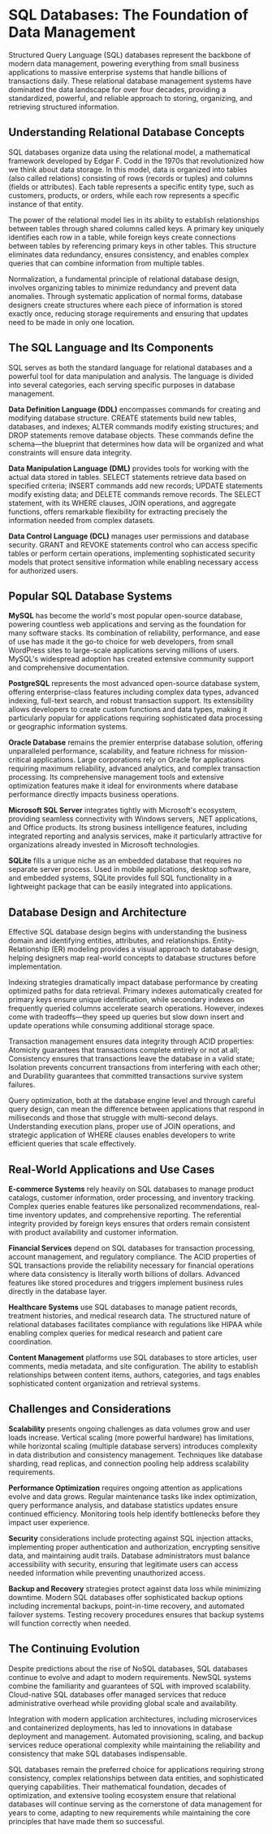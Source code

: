 # SQL Databases: The Foundation of Data Management

Structured Query Language (SQL) databases represent the backbone of modern data management, powering everything from small business applications to massive enterprise systems that handle billions of transactions daily. These relational database management systems have dominated the data landscape for over four decades, providing a standardized, powerful, and reliable approach to storing, organizing, and retrieving structured information.

## Understanding Relational Database Concepts

SQL databases organize data using the relational model, a mathematical framework developed by Edgar F. Codd in the 1970s that revolutionized how we think about data storage. In this model, data is organized into tables (also called relations) consisting of rows (records or tuples) and columns (fields or attributes). Each table represents a specific entity type, such as customers, products, or orders, while each row represents a specific instance of that entity.

The power of the relational model lies in its ability to establish relationships between tables through shared columns called keys. A primary key uniquely identifies each row in a table, while foreign keys create connections between tables by referencing primary keys in other tables. This structure eliminates data redundancy, ensures consistency, and enables complex queries that can combine information from multiple tables.

Normalization, a fundamental principle of relational database design, involves organizing tables to minimize redundancy and prevent data anomalies. Through systematic application of normal forms, database designers create structures where each piece of information is stored exactly once, reducing storage requirements and ensuring that updates need to be made in only one location.

## The SQL Language and Its Components

SQL serves as both the standard language for relational databases and a powerful tool for data manipulation and analysis. The language is divided into several categories, each serving specific purposes in database management.

**Data Definition Language (DDL)** encompasses commands for creating and modifying database structure. CREATE statements build new tables, databases, and indexes; ALTER commands modify existing structures; and DROP statements remove database objects. These commands define the schema—the blueprint that determines how data will be organized and what constraints will ensure data integrity.

**Data Manipulation Language (DML)** provides tools for working with the actual data stored in tables. SELECT statements retrieve data based on specified criteria; INSERT commands add new records; UPDATE statements modify existing data; and DELETE commands remove records. The SELECT statement, with its WHERE clauses, JOIN operations, and aggregate functions, offers remarkable flexibility for extracting precisely the information needed from complex datasets.

**Data Control Language (DCL)** manages user permissions and database security. GRANT and REVOKE statements control who can access specific tables or perform certain operations, implementing sophisticated security models that protect sensitive information while enabling necessary access for authorized users.

## Popular SQL Database Systems

**MySQL** has become the world's most popular open-source database, powering countless web applications and serving as the foundation for many software stacks. Its combination of reliability, performance, and ease of use has made it the go-to choice for web developers, from small WordPress sites to large-scale applications serving millions of users. MySQL's widespread adoption has created extensive community support and comprehensive documentation.

**PostgreSQL** represents the most advanced open-source database system, offering enterprise-class features including complex data types, advanced indexing, full-text search, and robust transaction support. Its extensibility allows developers to create custom functions and data types, making it particularly popular for applications requiring sophisticated data processing or geographic information systems.

**Oracle Database** remains the premier enterprise database solution, offering unparalleled performance, scalability, and feature richness for mission-critical applications. Large corporations rely on Oracle for applications requiring maximum reliability, advanced analytics, and complex transaction processing. Its comprehensive management tools and extensive optimization features make it ideal for environments where database performance directly impacts business operations.

**Microsoft SQL Server** integrates tightly with Microsoft's ecosystem, providing seamless connectivity with Windows servers, .NET applications, and Office products. Its strong business intelligence features, including integrated reporting and analysis services, make it particularly attractive for organizations already invested in Microsoft technologies.

**SQLite** fills a unique niche as an embedded database that requires no separate server process. Used in mobile applications, desktop software, and embedded systems, SQLite provides full SQL functionality in a lightweight package that can be easily integrated into applications.

## Database Design and Architecture

Effective SQL database design begins with understanding the business domain and identifying entities, attributes, and relationships. Entity-Relationship (ER) modeling provides a visual approach to database design, helping designers map real-world concepts to database structures before implementation.

Indexing strategies dramatically impact database performance by creating optimized paths for data retrieval. Primary indexes automatically created for primary keys ensure unique identification, while secondary indexes on frequently queried columns accelerate search operations. However, indexes come with tradeoffs—they speed up queries but slow down insert and update operations while consuming additional storage space.

Transaction management ensures data integrity through ACID properties: Atomicity guarantees that transactions complete entirely or not at all; Consistency ensures that transactions leave the database in a valid state; Isolation prevents concurrent transactions from interfering with each other; and Durability guarantees that committed transactions survive system failures.

Query optimization, both at the database engine level and through careful query design, can mean the difference between applications that respond in milliseconds and those that struggle with multi-second delays. Understanding execution plans, proper use of JOIN operations, and strategic application of WHERE clauses enables developers to write efficient queries that scale effectively.

## Real-World Applications and Use Cases

**E-commerce Systems** rely heavily on SQL databases to manage product catalogs, customer information, order processing, and inventory tracking. Complex queries enable features like personalized recommendations, real-time inventory updates, and comprehensive reporting. The referential integrity provided by foreign keys ensures that orders remain consistent with product availability and customer information.

**Financial Services** depend on SQL databases for transaction processing, account management, and regulatory compliance. The ACID properties of SQL transactions provide the reliability necessary for financial operations where data consistency is literally worth billions of dollars. Advanced features like stored procedures and triggers implement business rules directly in the database layer.

**Healthcare Systems** use SQL databases to manage patient records, treatment histories, and medical research data. The structured nature of relational databases facilitates compliance with regulations like HIPAA while enabling complex queries for medical research and patient care coordination.

**Content Management** platforms use SQL databases to store articles, user comments, media metadata, and site configuration. The ability to establish relationships between content items, authors, categories, and tags enables sophisticated content organization and retrieval systems.

## Challenges and Considerations

**Scalability** presents ongoing challenges as data volumes grow and user loads increase. Vertical scaling (more powerful hardware) has limitations, while horizontal scaling (multiple database servers) introduces complexity in data distribution and consistency management. Techniques like database sharding, read replicas, and connection pooling help address scalability requirements.

**Performance Optimization** requires ongoing attention as applications evolve and data grows. Regular maintenance tasks like index optimization, query performance analysis, and database statistics updates ensure continued efficiency. Monitoring tools help identify bottlenecks before they impact user experience.

**Security** considerations include protecting against SQL injection attacks, implementing proper authentication and authorization, encrypting sensitive data, and maintaining audit trails. Database administrators must balance accessibility with security, ensuring that legitimate users can access needed information while preventing unauthorized access.

**Backup and Recovery** strategies protect against data loss while minimizing downtime. Modern SQL databases offer sophisticated backup options including incremental backups, point-in-time recovery, and automated failover systems. Testing recovery procedures ensures that backup systems will function correctly when needed.

## The Continuing Evolution

Despite predictions about the rise of NoSQL databases, SQL databases continue to evolve and adapt to modern requirements. NewSQL systems combine the familiarity and guarantees of SQL with improved scalability. Cloud-native SQL databases offer managed services that reduce administrative overhead while providing global scale and availability.

Integration with modern application architectures, including microservices and containerized deployments, has led to innovations in database deployment and management. Automated provisioning, scaling, and backup services reduce operational complexity while maintaining the reliability and consistency that make SQL databases indispensable.

SQL databases remain the preferred choice for applications requiring strong consistency, complex relationships between data entities, and sophisticated querying capabilities. Their mathematical foundation, decades of optimization, and extensive tooling ecosystem ensure that relational databases will continue serving as the cornerstone of data management for years to come, adapting to new requirements while maintaining the core principles that have made them so successful.
